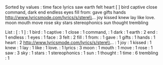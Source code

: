 Sorted by values :
time face lyrics saw earth felt heart [ ] bird captive close command, dark end endless eyes fill from: gave gifts hands http://www.lyricsmode.com/lyrics/s/stere\\... joy kissed knew lay like love. moon mouth move rose sky stars stereophonics sun thought trembling 

List :
[ : 1
] : 1
bird : 1
captive : 1
close : 1
command, : 1
dark : 1
earth : 2
end : 1
endless : 1
eyes : 1
face : 3
felt : 2
fill : 1
from: : 1
gave : 1
gifts : 1
hands : 1
heart : 2
http://www.lyricsmode.com/lyrics/s/stere\\... : 1
joy : 1
kissed : 1
knew : 1
lay : 1
like : 1
love. : 1
lyrics : 3
moon : 1
mouth : 1
move : 1
rose : 1
saw : 3
sky : 1
stars : 1
stereophonics : 1
sun : 1
thought : 1
time : 6
trembling : 1
